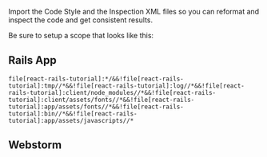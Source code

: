 Import the Code Style and the Inspection XML files so you can reformat and inspect the code and get
consistent results.

Be sure to setup a scope that looks like this:

## Rails App
```
file[react-rails-tutorial]:*/&&!file[react-rails-tutorial]:tmp//*&&!file[react-rails-tutorial]:log//*&&!file[react-rails-tutorial]:client/node_modules//*&&!file[react-rails-tutorial]:client/assets/fonts//*&&!file[react-rails-tutorial]:app/assets/fonts//*&&!file[react-rails-tutorial]:bin//*&&!file[react-rails-tutorial]:app/assets/javascripts//*
```

## Webstorm

